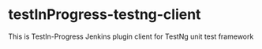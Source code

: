testInProgress-testng-client
=============================

This is TestIn-Progress Jenkins plugin client for TestNg unit test framework
